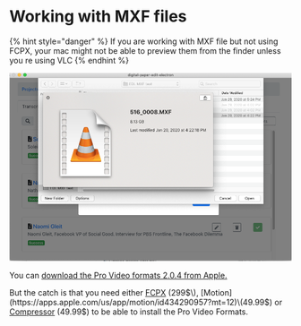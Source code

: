 # Working with MXF files

{% hint style="danger" %}
If you are working with MXF file but not using FCPX, your mac might not be able to preview them from the finder  unless you re using VLC
{% endhint %}

![MXF files won&apos;t preview if the pro codecs are not installed on your mac](../../.gitbook/assets/mxf-no-preview.png)

You can [download the Pro Video formats 2.0.4 from Apple.](https://support.apple.com/kb/DL1396?viewlocale=en_US&locale=en_US)

But the catch is that you need either [FCPX](https://www.apple.com/final-cut-pro/) \(299$\), [Motion](https://apps.apple.com/us/app/motion/id434290957?mt=12)\(49.99$\) or [Compressor](https://apps.apple.com/us/app/compressor/id424390742?mt=12) \(49.99$\) to be able to install the Pro Video Formats.

